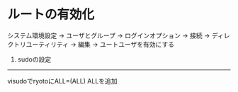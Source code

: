 ルートの有効化
======================================

システム環境設定 -> ユーザとグループ -> ログインオプション -> 接続 ->
ディレクトリユーティリティ -> 編集 -> ユートユーザを有効にする


1. sudoの設定
--------------------------------------
visudoでryotoにALL=(ALL)  ALLを追加